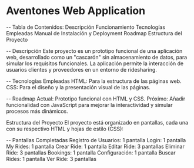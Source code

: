 <h1>Aventones Web Application</h1>

-- Tabla de Contenidos:
  Descripción
  Funcionamiento
  Tecnologías Empleadas
  Manual de Instalación y Deployment
  Roadmap
  Estructura del Proyecto

-- Descripción
Este proyecto es un prototipo funcional de una aplicación web, desarrollado como un "cascarón" sin almacenamiento de datos, para simular los requisitos funcionales. La aplicación permite la interacción de usuarios clientes y proveedores en un entorno de ridesharing.

-- Tecnologías Empleadas
  HTML: Para la estructura de las páginas web.
  CSS: Para el diseño y la presentación visual de las páginas.

-- Roadmap
  Actual: Prototipo funcional con HTML y CSS.
  Próximo: Añadir funcionalidad con JavaScript para mejorar la interactividad y simular procesos más dinámicos.

Estructura del Proyecto
El proyecto está organizado en pantallas, cada una con su respectivo HTML y hojas de estilo (CSS):

-- Pantallas Completadas
  Registro de Usuarios: 1 pantalla
  Login: 1 pantalla
  My Rides: 1 pantalla
  Crear Ride: 1 pantalla
  Editar Ride: 3 pantallas
  Eliminar Ride: 3 pantallas
  Bookings: 1 pantalla
  Configuración: 1 pantalla
  Buscar Rides: 1 pantalla
  Ver Ride: 3 pantallas

